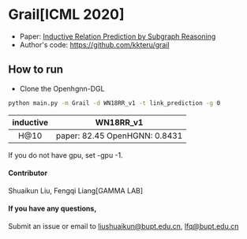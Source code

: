 # Grail[ICML 2020]

-   Paper: [Inductive Relation Prediction by Subgraph Reasoning](https://arxiv.org/pdf/1911.06962.pdf)
-   Author's code: https://github.com/kkteru/grail


## How to run

* Clone the Openhgnn-DGL

```bash
python main.py -m Grail -d WN18RR_v1 -t link_prediction -g 0
```
| inductive |               WN18RR_v1              
|:---------:| :-----------------------------:
|   H@10    | paper: 82.45   OpenHGNN: 0.8431


If you do not have gpu, set -gpu -1.
#### Contributor

Shuaikun Liu, Fengqi Liang[GAMMA LAB]

#### If you have any questions,

Submit an issue or email to
liushuaikun@bupt.edu.cn, lfq@bupt.edu.cn






